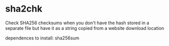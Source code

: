 # sha2chk
Check SHA256 checksums when you don't have the hash stored in a separate file  but have it as a string copied from a website download location

dependences to install:
    sha256sum
